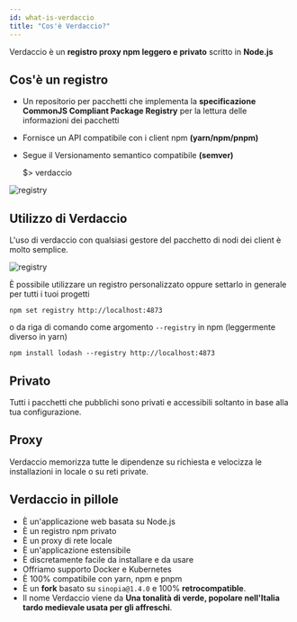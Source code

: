 ```yaml
---
id: what-is-verdaccio
title: "Cos'è Verdaccio?"
---
```

Verdaccio è un **registro proxy npm leggero e privato** scritto in **Node.js**

## Cos'è un registro

* Un repositorio per pacchetti che implementa la **specificazione CommonJS Compliant Package Registry** per la lettura delle informazioni dei pacchetti
* Fornisce un API compatibile con i client npm **(yarn/npm/pnpm)**
* Segue il Versionamento semantico compatibile **(semver)**

    $> verdaccio
    

![registry](assets/verdaccio_server.gif)

## Utilizzo di Verdaccio

L'uso di verdaccio con qualsiasi gestore del pacchetto di nodi dei client è molto semplice.

![registry](assets/npm_install.gif)

È possibile utilizzare un registro personalizzato oppure settarlo in generale per tutti i tuoi progetti

    npm set registry http://localhost:4873
    

o da riga di comando come argomento `--registry` in npm (leggermente diverso in yarn)

    npm install lodash --registry http://localhost:4873
    

## Privato

Tutti i pacchetti che pubblichi sono privati e accessibili soltanto in base alla tua configurazione.

## Proxy

Verdaccio memorizza tutte le dipendenze su richiesta e velocizza le installazioni in locale o su reti private.

## Verdaccio in pillole

* È un'applicazione web basata su Node.js
* È un registro npm privato
* È un proxy di rete locale
* È un'applicazione estensibile
* È discretamente facile da installare e da usare
* Offriamo supporto Docker e Kubernetes
* È 100% compatibile con yarn, npm e pnpm
* È un **fork** basato su `sinopia@1.4.0` e 100% **retrocompatible**.
* Il nome Verdaccio viene da **Una tonalità di verde, popolare nell'Italia tardo medievale usata per gli affreschi**.